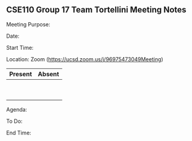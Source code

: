 ## CSE110 Group 17 Team Tortellini Meeting Notes

Meeting Purpose:

Date:

Start Time:

Location: Zoom (https://ucsd.zoom.us/j/96975473049Meeting)

|  Present |  Absent  |
| -------- | -------- |
|          |          |
|          |          |         
|          |          |         
|          |          |         
|          |          |         
|          |          |         
|          |          |         
|          |          |         
|          |          |         

Agenda:

To Do:

End Time:
